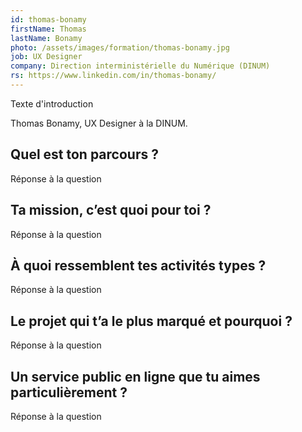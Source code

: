 ```yaml
---
id: thomas-bonamy
firstName: Thomas
lastName: Bonamy
photo: /assets/images/formation/thomas-bonamy.jpg
job: UX Designer
company: Direction interministérielle du Numérique (DINUM)
rs: https://www.linkedin.com/in/thomas-bonamy/
---
```


<p class="fr-text--lead">Texte d'introduction</p>

<p class="fr-text--lead">Thomas Bonamy, <span lang="en">UX Designer</span> à la DINUM.</p>

<h2 class="fr-h6">Quel est ton parcours&nbsp;?</h2>

Réponse à la question

<h2 class="fr-h6">Ta mission, c’est quoi pour toi&nbsp;?</h2>

Réponse à la question

<h2 class="fr-h6">À quoi ressemblent tes activités types&nbsp;?</h2>

Réponse à la question

<h2 class="fr-h6">Le projet qui t’a le plus marqué et pourquoi&nbsp;?</h2>

Réponse à la question

<h2 class="fr-h6">Un service public en ligne que tu aimes particulièrement&nbsp;?</h2>

Réponse à la question
